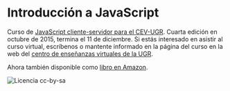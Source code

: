 Introducción a JavaScript
========

Curso de
[JavaScript cliente-servidor para el CEV-UGR](http://cevug.ugr.es/javascript). Cuarta edición en octubre de 2015, termina el 11 de diciembre. Si estás interesado en asistir al curso virtual, escríbenos o mantente informado en la página del curso en la web del [centro de enseñanzas virtuales de la UGR](http://cevug.ugr.es/javascript/).

Ahora también disponible como [libro en Amazon](https://www.amazon.es/dp/B00HXL8QA0?tag=atalaya-21&camp=3634&creative=24822&linkCode=as4&creativeASIN=B00HXL8QA0&adid=1CR706WQ1340FXERHCDH&).

![Licencia cc-by-sa](http://es.creativecommons.org/blog/wp-content/uploads/2013/04/by-sa_petit.png)
